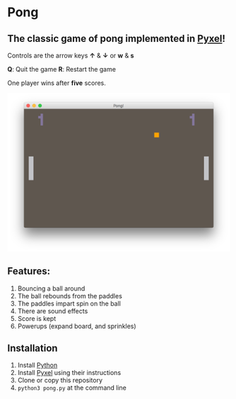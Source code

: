 # Pong #
## The classic game of pong implemented in [Pyxel](https://github.com/kitao/pyxel)! ##

Controls are the arrow keys **↑** & **↓** or **w** & **s**

**Q**: Quit the game
**R**: Restart the game

One player wins after **five** scores.

![Screenshot!](https://github.com/timbledum/pong/blob/master/pong_screenshot.png)

## Features: ##

1. Bouncing a ball around
2. The ball rebounds from the paddles
3. The paddles impart spin on the ball
4. There are sound effects
5. Score is kept
6. Powerups (expand board, and sprinkles)

## Installation ##

1. Install [Python](https://www.python.org)
2. Install [Pyxel](https://github.com/kitao/pyxel) using their instructions
3. Clone or copy this repository
4. `python3 pong.py` at the command line